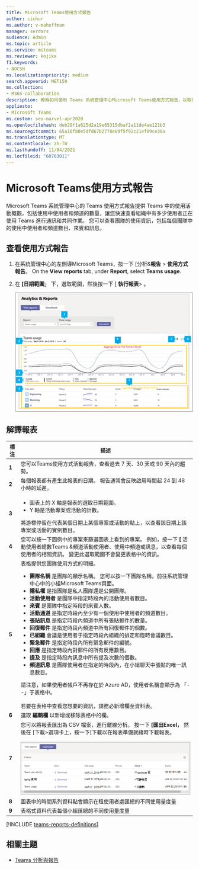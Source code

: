 ```yaml
---
title: Microsoft Teams使用方式報告
author: cichur
ms.author: v-mahoffman
manager: serdars
audience: Admin
ms.topic: article
ms.service: msteams
ms.reviewer: kojika
f1.keywords:
- NOCSH
ms.localizationpriority: medium
search.appverid: MET150
ms.collection:
- M365-collaboration
description: 瞭解如何使用 Teams 系統管理中心Microsoft Teams使用方式報告，以取得Teams活動概觀。
appliesto:
- Microsoft Teams
ms.custom: seo-marvel-apr2020
ms.openlocfilehash: deb29f1a625d2a19e65315dbaf2a11de4ae121b3
ms.sourcegitcommit: 65a10f80e5dfd67b2778e09f5f92c21ef09ce36a
ms.translationtype: MT
ms.contentlocale: zh-TW
ms.lasthandoff: 11/04/2021
ms.locfileid: "60763011"
---
```

# <a name="microsoft-teams-usage-report"></a>Microsoft Teams使用方式報告

Microsoft Teams 系統管理中心的 Teams 使用方式報告提供 Teams 中的使用活動概觀，包括使用中使用者和頻道的數量，讓您快速查看組織中有多少使用者正在使用 Teams 進行通訊和共同作業。 您可以查看團隊的使用資訊，包括每個團隊中的使用中使用者和頻道數目、來賓和訊息。

## <a name="view-the-usage-report"></a>查看使用方式報告

1. 在系統管理中心的左側導Microsoft Teams，按一下 [分析&**報告**  >  **使用方式報告**。 On the **View reports** tab, under **Report**, select **Teams usage**.
2. 在 **[日期範圍**」 下，選取範圍，然後按一下 [ **執行報表**> 。

    ![系統管理中心Teams使用狀況報告與Teams圖的螢幕擷取畫面。](../media/teams-reports-teams-usage-with-callouts1.png "系統管理中心Teams使用狀況報表的螢幕擷取畫面Teams圖")

## <a name="interpret-the-report"></a>解譯報表

|標注 |描述  |
|--------|-------------|
|**1**   |您可以Teams使用方式活動報告，查看過去 7 天、30 天或 90 天內的趨勢。 |
|**2**   |每個報表都有產生此報表的日期。 報告通常會反映啟用時間起 24 到 48 小時的延遲。 |
|**3**   |<ul><li>圖表上的 X 軸是報表的選取日期範圍。</li> <li> Y 軸是活動專案或活動的計數。</li> </ul>將游標停留在代表某個日期上某個專案或活動的點上，以查看該日期上該專案或活動的實例數目。|
|**4**   |您可以按一下圖例中的專案來篩選圖表上看到的專案。 例如，按一下 **[** 活動使用者總數Teams &頻道活動使用者、使用中頻道或訊息，以查看每個使用者的相關資訊。 變更此選取範圍不會變更表格中的資訊。 |
|**5**   |表格提供您團隊使用方式的明細。 <ul><li>**團隊名稱** 是團隊的顯示名稱。 您可以按一下團隊名稱，前往系統管理中心中的小組Microsoft Teams頁面。 </li> <li>**隱私權** 是指團隊是私人團隊還是公開團隊。</li> <li>**活動使用者** 是團隊中指定時段內的活動使用者數目。</li><li>**來賓** 是團隊中指定時段的來賓人數。</li> <li>**活動通道** 是指定時段內至少有一個使用中使用者的頻道數目。</li> <li>**張貼訊息** 是指定時段內頻道中所有張貼郵件的數量。</li> <li>**回復郵件** 是指定時段內頻道中所有回復郵件的個數。</li> <li>**已組織** 會議是使用者于指定時段內組織的排定和臨時會議數目。 </li><li>**緊急郵件** 是指定時段內所有緊急郵件的編號。</li><li>**回應** 是指定時段內對郵件的所有反應數目。</li><li>**提及** 是指定時段內訊息中所有提及次數的個數。</li><li>**頻道訊息** 是團隊使用者在指定的時段內，在小組聊天中張貼的唯一訊息數目。</li> </li> </ul>請注意，如果使用者帳戶不再存在於 Azure AD，使用者名稱會顯示為 「--」于表格中。 <br><br>若要在表格中查看您想要的資訊，請務必新增欄至資料表。 |
|**6**   |選取 **編輯欄** 以新增或移除表格中的欄。|
|**7**   |您可以將報表匯出為 CSV 檔案，進行離線分析。 按一下 **[匯出Excel，** 然後在 [下載>選項卡上，按一下[下載以在報表準備就緒時下載報表。<br><br>![顯示匯出報表以下載的下載清單的螢幕擷取畫面。](../media/teams-reports-export-to-csv.png)|
|**8** |圖表中的時間系列資料點會顯示在租使用者處匯總的不同使用量度量|
|**9** |表格式資料代表每個小組匯總的不同使用量度量|

[!INCLUDE [teams-reports-definitions](../includes/teams-reports-definitions.md)]

## <a name="related-topics"></a>相關主題

- [Teams 分析與報告](teams-reporting-reference.md)
